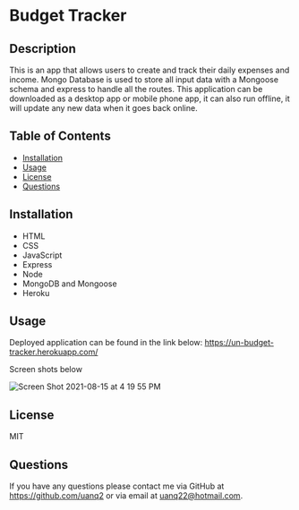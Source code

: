 # Budget Tracker

## Description

This is an app that allows users to create and track their daily expenses and income. Mongo Database is used to store all input data with a Mongoose schema and express to handle all the routes. This application can be downloaded as a desktop app or mobile phone app, it can also run offline, it will update any new data when it goes back online.

## Table of Contents

- [Installation](#Installation)
- [Usage](#Usage)
- [License](#License)
- [Questions](#Questions)

## Installation

- HTML
- CSS
- JavaScript
- Express
- Node
- MongoDB and Mongoose
- Heroku

## Usage

Deployed application can be found in the link below:
https://un-budget-tracker.herokuapp.com/

Screen shots below

![Screen Shot 2021-08-15 at 4 19 55 PM](https://user-images.githubusercontent.com/68913478/129512274-cdea4c0a-0e3e-4475-b773-4bb3913a22e1.png)


## License

MIT

## Questions

If you have any questions please contact me via GitHub at https://github.com/uanq2 or via email at uanq22@hotmail.com.
